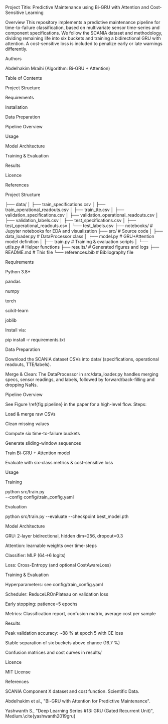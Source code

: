 Project Title: Predictive Maintenance using Bi-GRU with Attention and Cost-Sensitive Learning

Overview
This repository implements a predictive maintenance pipeline for time-to-failure classification, based on multivariate sensor time-series and component specifications. We follow the SCANIA dataset and methodology, dividing remaining life into six buckets and training a bidirectional GRU with attention. A cost-sensitive loss is included to penalize early or late warnings differently.

Authors

Abdelhakim Mraihi (Algorithm: Bi-GRU + Attention)


Table of Contents

Project Structure

Requirements

Installation

Data Preparation

Pipeline Overview

Usage

Model Architecture

Training & Evaluation

Results

Licence

References

Project Structure

├── data/
│   ├── train_specifications.csv
│   ├── train_operational_readouts.csv
│   ├── train_tte.csv
│   ├── validation_specifications.csv
│   ├── validation_operational_readouts.csv
│   ├── validation_labels.csv
│   ├── test_specifications.csv
│   ├── test_operational_readouts.csv
│   └── test_labels.csv
├── notebooks/           # Jupyter notebooks for EDA and visualization
├── src/                 # Source code
│   ├── data_loader.py   # DataProcessor class
│   ├── model.py         # GRU+Attention model definition
│   ├── train.py         # Training & evaluation scripts
│   └── utils.py         # Helper functions
├── results/             # Generated figures and logs
├── README.md            # This file
└── references.bib       # Bibliography file

Requirements

Python 3.8+

pandas

numpy

torch

scikit-learn

joblib

Install via:

pip install -r requirements.txt

Data Preparation

Download the SCANIA dataset CSVs into data/ (specifications, operational readouts, TTE/labels).

Merge & Clean: The DataProcessor in src/data_loader.py handles merging specs, sensor readings, and labels, followed by forward/back-filling and dropping NaNs.

Pipeline Overview

See Figure \ref{fig:pipeline} in the paper for a high-level flow. Steps:

Load & merge raw CSVs

Clean missing values

Compute six time-to-failure buckets

Generate sliding-window sequences

Train Bi-GRU + Attention model

Evaluate with six-class metrics & cost-sensitive loss

Usage

Training

python src/train.py \
  --config config/train_config.yaml

Evaluation

python src/train.py --evaluate --checkpoint best_model.pth

Model Architecture

GRU: 2-layer bidirectional, hidden dim=256, dropout=0.3

Attention: learnable weights over time-steps

Classifier: MLP (64→6 logits)

Loss: Cross-Entropy (and optional CostAwareLoss)

Training & Evaluation

Hyperparameters: see config/train_config.yaml

Scheduler: ReduceLROnPlateau on validation loss

Early stopping: patience=5 epochs

Metrics: Classification report, confusion matrix, average cost per sample

Results

Peak validation accuracy: ~88 % at epoch 5 with CE loss

Stable separation of six buckets above chance (16.7 %)

Confusion matrices and cost curves in results/

Licence

MIT License

References

SCANIA Component X dataset and cost function. Scientific Data.

Abdelhakim et al., "Bi-GRU with Attention for Predictive Maintenance".

Yashwanth S., "Deep Learning Series #13: GRU (Gated Recurrent Unit)", Medium.\cite{yashwanth2019gru}

